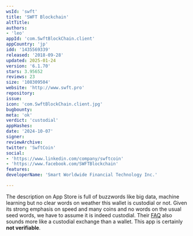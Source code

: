 ```yaml
---
wsId: 'swft'
title: 'SWFT Blockchain'
altTitle: 
authors:
- 'leo'
appId: 'com.SwftBlockChain.client'
appCountry: 'jp'
idd: '1435569339'
released: '2018-09-28'
updated: 2025-01-24
version: '6.1.70'
stars: 3.95652
reviews: 23
size: '108309504'
website: 'http://www.swft.pro'
repository: 
issue: 
icon: 'com.SwftBlockChain.client.jpg'
bugbounty: 
meta: 'ok'
verdict: 'custodial'
appHashes: 
date: '2024-10-07'
signer: 
reviewArchive: 
twitter: 'SwftCoin'
social:
- 'https://www.linkedin.com/company/swftcoin'
- 'https://www.facebook.com/SWFTBlockchain'
features: 
developerName: 'Smart Worldwide Financial Technology Inc.'

---
```


The description on App Store is full of buzzwords like big data, machine
learning but no clear words on weather this wallet is custodial or not. Given
its strong emphasis on speed and many coins and no words on the usual seed words,
we have to assume it is indeed custodial. Their [FAQ](https://www.swft.pro/#/FAQ)
also sounds more like a custodial exchange than a wallet. This app is certainly
**not verifiable**.
